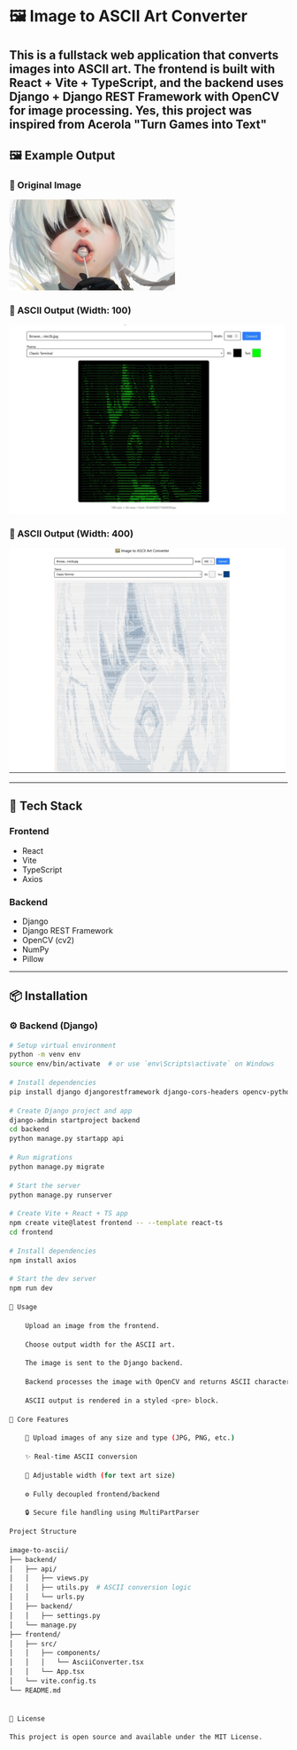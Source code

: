 # 🖼️ Image to ASCII Art Converter

This is a fullstack web application that converts images into ASCII art. The frontend is built with **React + Vite + TypeScript**, and the backend uses **Django + Django REST Framework** with **OpenCV** for image processing.
Yes, this project was inspired from Acerola "Turn Games into Text"
---
## 🖼️ Example Output

### 🔹 Original Image
<img src="/public/nier2b.jpg" width="300"/>

### 🔸 ASCII Output (Width: 100)
<img src="/public/100width.jpg" width="500"/>

### 🔸 ASCII Output (Width: 400)
<img src="/public/400width.jpg" width="500"/>




---

## 🧱 Tech Stack

### Frontend
- React
- Vite
- TypeScript
- Axios

### Backend
- Django
- Django REST Framework
- OpenCV (cv2)
- NumPy
- Pillow

---

## 📦 Installation

### ⚙️ Backend (Django)

```bash
# Setup virtual environment
python -m venv env
source env/bin/activate  # or use `env\Scripts\activate` on Windows

# Install dependencies
pip install django djangorestframework django-cors-headers opencv-python numpy pillow

# Create Django project and app
django-admin startproject backend
cd backend
python manage.py startapp api

# Run migrations
python manage.py migrate

# Start the server
python manage.py runserver

# Create Vite + React + TS app
npm create vite@latest frontend -- --template react-ts
cd frontend

# Install dependencies
npm install axios

# Start the dev server
npm run dev

🚀 Usage

    Upload an image from the frontend.

    Choose output width for the ASCII art.

    The image is sent to the Django backend.

    Backend processes the image with OpenCV and returns ASCII characters.

    ASCII output is rendered in a styled <pre> block.

🧠 Core Features

    🎨 Upload images of any size and type (JPG, PNG, etc.)

    ✨ Real-time ASCII conversion

    📏 Adjustable width (for text art size)

    ⚙️ Fully decoupled frontend/backend

    🔒 Secure file handling using MultiPartParser

Project Structure

image-to-ascii/
├── backend/
│   ├── api/
│   │   ├── views.py
│   │   ├── utils.py  # ASCII conversion logic
│   │   └── urls.py
│   ├── backend/
│   │   ├── settings.py
│   └── manage.py
├── frontend/
│   ├── src/
│   │   ├── components/
│   │   │   └── AsciiConverter.tsx
│   │   └── App.tsx
│   └── vite.config.ts
└── README.md


📝 License

This project is open source and available under the MIT License.
